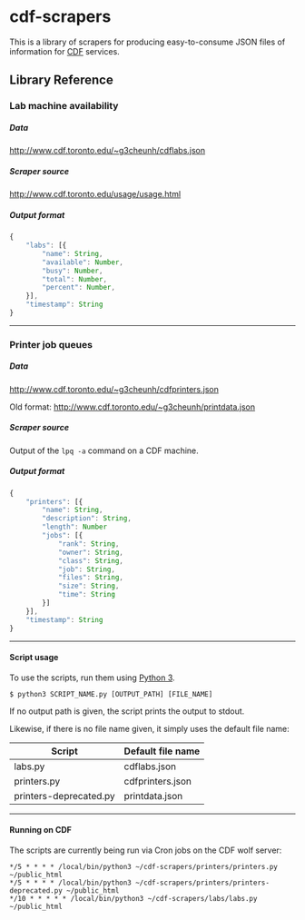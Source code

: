 # cdf-scrapers

This is a library of scrapers for producing easy-to-consume JSON files of information for [CDF](http://www.cdf.toronto.edu/) services.


## Library Reference

### Lab machine availability

##### Data
<http://www.cdf.toronto.edu/~g3cheunh/cdflabs.json>

##### Scraper source
<http://www.cdf.toronto.edu/usage/usage.html>

##### Output format
```js
{
    "labs": [{
        "name": String,
        "available": Number,
        "busy": Number,
        "total": Number,
        "percent": Number,
    }],
    "timestamp": String
}
```

------

### Printer job queues

##### Data
<http://www.cdf.toronto.edu/~g3cheunh/cdfprinters.json>

Old format: <http://www.cdf.toronto.edu/~g3cheunh/printdata.json>

##### Scraper source
Output of the `lpq -a` command on a CDF machine.

##### Output format
```js
{
    "printers": [{
        "name": String,
        "description": String,
        "length": Number
        "jobs": [{
            "rank": String,
            "owner": String,
            "class": String,
            "job": String,
            "files": String,
            "size": String,
            "time": String
        }]
    }],
    "timestamp": String
}
```

------

#### Script usage

To use the scripts, run them using [Python 3](http://python.org/).

```shell
$ python3 SCRIPT_NAME.py [OUTPUT_PATH] [FILE_NAME]
```

If no output path is given, the script prints the output to stdout.

Likewise, if there is no file name given, it simply uses the default file name:

| Script                 | Default file name |
|------------------------|-------------------|
| labs.py                | cdflabs.json      |
| printers.py            | cdfprinters.json  |
| printers-deprecated.py | printdata.json    |

------

#### Running on CDF

The scripts are currently being run via Cron jobs on the CDF wolf server:

```
*/5 * * * * /local/bin/python3 ~/cdf-scrapers/printers/printers.py ~/public_html
*/5 * * * * /local/bin/python3 ~/cdf-scrapers/printers/printers-deprecated.py ~/public_html
*/10 * * * * * /local/bin/python3 ~/cdf-scrapers/labs/labs.py ~/public_html
```
